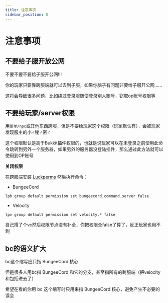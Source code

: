 ```yaml
---
title: 注意事项
sidebar_position: 8
---
```


# 注意事项

## 不要给子服开放公网

不要不要不要给子服开公网!!!

你的玩家只要靠跨服端就可以去到子服，如果你脑子有问题非要给子服开公网......

这将会导致很多问题，比如绕过登录服随便登录别人账号，窃取op账号权限等

## 不要给玩家/server权限

用`菜单/npc`或其他东西跨服，但是不要给玩家这个权限（玩家默认有），会被玩家发现服主的小♂秘♂密♂

这个权限默认是高于Bukkit插件权限的，也就是说玩家可以在未登录之前使用此命令跳转到另外一个服务器，如果另外的服务器没登陆插件，那么通过此方法就可以使用到OP账号

**关闭权限**

在跨服端安装 [Luckperms](/docs/process/plugin/管理工具/权限管理/概览.md) 然后执行命令：

- BungeeCord
```
lpb group default permission set bungeecord.command.server false
```

- Velocity
```
lpv group default permission set velocity.* false
```

自己搭了个vc然后权限节点没有补全，你把权限全false了算了，反正玩家也用不到


## bc的语义扩大

bc这个缩写应只指 BungeeCord 核心

但是很多人用bc指 BungeeCord 和它的分支，甚至指所有的跨服端（把velocity和包括进去了）

希望在看的你用 bc 这个缩写时只用来指 BungeeCord 核心，避免产生不必要的误会
